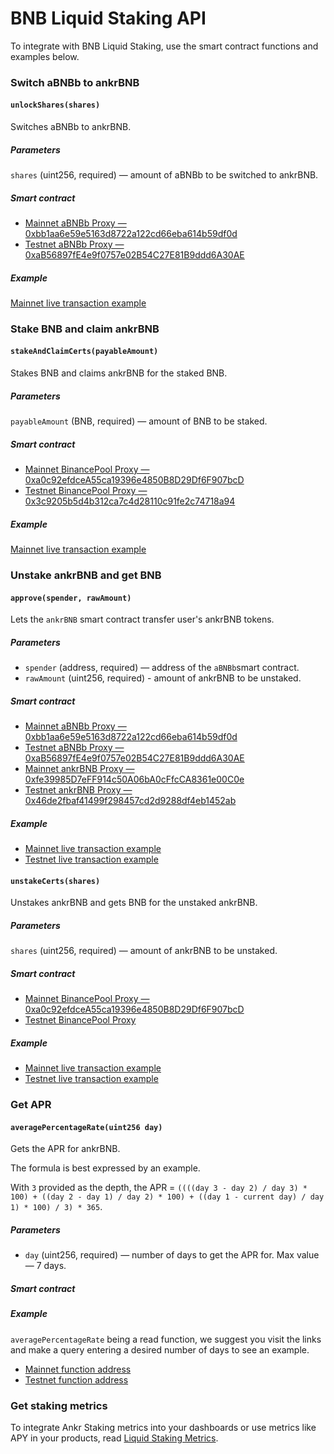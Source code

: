 # BNB Liquid Staking API

To integrate with BNB Liquid Staking, use the smart contract functions and examples below.

### Switch aBNBb to ankrBNB

#### `unlockShares(shares)`
 
Switches aBNBb to ankrBNB. 

##### Parameters 

`shares` (uint256, required) — amount of aBNBb to be switched to ankrBNB. 

##### Smart contract

* [Mainnet aBNBb Proxy — 0xbb1aa6e59e5163d8722a122cd66eba614b59df0d](https://bscscan.com/address/0xbb1aa6e59e5163d8722a122cd66eba614b59df0d)
* [Testnet aBNBb Proxy — 0xaB56897fE4e9f0757e02B54C27E81B9ddd6A30AE](https://testnet.bscscan.com/token/0xaB56897fE4e9f0757e02B54C27E81B9ddd6A30AE) 

##### Example

[Mainnet live transaction example](https://bscscan.com/tx/0x17d3db497c5ad42bbd3b5133c752f3028d79e16632319e6a2d490905357f31c4)

### Stake BNB and claim ankrBNB

#### `stakeAndClaimCerts(payableAmount)`
 
Stakes BNB and claims ankrBNB for the staked BNB. 

##### Parameters

`payableAmount` (BNB, required) — amount of BNB to be staked.

##### Smart contract

* [Mainnet BinancePool Proxy — 0xa0c92efdceA55ca19396e4850B8D29Df6F907bcD](https://bscscan.com/address/0xa0c92efdceA55ca19396e4850B8D29Df6F907bcD#writeProxyContract)
* [Testnet BinancePool Proxy — 0x3c9205b5d4b312ca7c4d28110c91fe2c74718a94](https://testnet.bscscan.com/address/0x3c9205b5d4b312ca7c4d28110c91fe2c74718a94)

##### Example

[Mainnet live transaction example](https://bscscan.com/tx/0xd8378256021c2a0928b9f13865dc2e6ed9f47a963805aa683930f1722a0b9424)

### Unstake ankrBNB and get BNB

#### `approve(spender, rawAmount)`

Lets the `ankrBNB` smart contract transfer user's ankrBNB tokens.

##### Parameters

* `spender` (address, required) — address of the `aBNBb`smart contract.
* `rawAmount` (uint256, required) - amount of ankrBNB to be unstaked.

##### Smart contract

* [Mainnet aBNBb Proxy — 0xbb1aa6e59e5163d8722a122cd66eba614b59df0d](https://bscscan.com/token/0xbb1aa6e59e5163d8722a122cd66eba614b59df0d)
* [Testnet aBNBb Proxy — 0xaB56897fE4e9f0757e02B54C27E81B9ddd6A30AE](https://testnet.bscscan.com/token/0xaB56897fE4e9f0757e02B54C27E81B9ddd6A30AE)
* [Mainnet ankrBNB Proxy — 0xfe39985D7eFF914c50A06bA0cFfcCA8361e00C0e](https://bscscan.com/address/0xfe39985D7eFF914c50A06bA0cFfcCA8361e00C0e)
* [Testnet ankrBNB Proxy — 0x46de2fbaf41499f298457cd2d9288df4eb1452ab](https://testnet.bscscan.com/token/0x46de2fbaf41499f298457cd2d9288df4eb1452ab)

##### Example

* [Mainnet live transaction example](https://bscscan.com/tx/0xd47702732f82703f3fef3c6f73b872faf39cf60715843871c93c786eb57627ab)
* [Testnet live transaction example](https://testnet.bscscan.com/tx/0xe84279ab822beeeb744079e305fd554dcb0c7d5827b9a2f0d78e3d0bd2b6de97)

#### `unstakeCerts(shares)`

Unstakes ankrBNB and gets BNB for the unstaked ankrBNB.

##### Parameters
`shares` (uint256, required) — amount of ankrBNB to be unstaked.

##### Smart contract
* [Mainnet BinancePool Proxy — 0xa0c92efdceA55ca19396e4850B8D29Df6F907bcD](https://bscscan.com/address/0xa0c92efdceA55ca19396e4850B8D29Df6F907bcD#writeProxyContract)
* [Testnet BinancePool Proxy](https://testnet.bscscan.com/address/0x3c9205b5d4b312ca7c4d28110c91fe2c74718a94)

##### Example

* [Mainnet live transaction example](https://bscscan.com/tx/0x5c610a2569f06592c82b5b239c23b37a2ecee6115d899024b0a7bdebb02f392e)
* [Testnet live transaction example](https://testnet.bscscan.com/tx/0x71f95dfcfe5543777ada8900551585c124bcbbd5a52ec76d930c957e7227515f)


### Get APR

#### `averagePercentageRate(uint256 day)`

Gets the APR for ankrBNB. 

The formula is best expressed by an example. 

With `3` provided as the depth, the APR = `((((day 3 - day 2) / day 3) * 100) + ((day 2 - day 1) / day 2) * 100) + ((day 1 - current day) / day 1) * 100) / 3) * 365`.

##### Parameters

* `day` (uint256, required) — number of days to get the APR for. Max value — 7 days.

##### Smart contract

##### Example

`averagePercentageRate` being a read function, we suggest you visit the links and make a query entering a desired number of days to see an example. 
* [Mainnet function address](https://bscscan.com/readContract?m=normal&a=0xbb1aa6e59e5163d8722a122cd66eba614b59df0d&v=0xc6c4e1ca42904efce3bec150329ff637ff2b0fea#readCollapse2)
* [Testnet function address](https://testnet.bscscan.com/readContract?m=normal&a=0xaB56897fE4e9f0757e02B54C27E81B9ddd6A30AE&v=0xe94147b33a757fdf8a878bfd80562b08c954f6f9#readCollapse2)


### Get staking metrics

To integrate Ankr Staking metrics into your dashboards or use metrics like APY in your products, read [Liquid Staking Metrics](/staking/for-integrators/restful-api/staking-metrics/).




